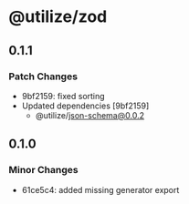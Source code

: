 # @utilize/zod

## 0.1.1

### Patch Changes

- 9bf2159: fixed sorting
- Updated dependencies [9bf2159]
  - @utilize/json-schema@0.0.2

## 0.1.0

### Minor Changes

- 61ce5c4: added missing generator export
